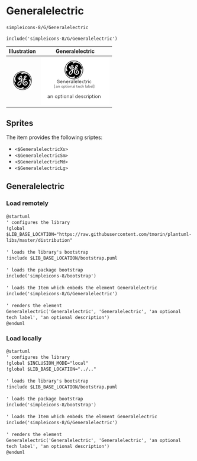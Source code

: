 # Generalelectric


```text
simpleicons-8/G/Generalelectric
```

```text
include('simpleicons-8/G/Generalelectric')
```



| Illustration | Generalelectric |
| :---: | :---: |
| ![illustration for Illustration](../../simpleicons-8/G/Generalelectric.png) | ![illustration for Generalelectric](../../simpleicons-8/G/Generalelectric.Local.png) |



## Sprites
The item provides the following sriptes:

- `<$GeneralelectricXs>`
- `<$GeneralelectricSm>`
- `<$GeneralelectricMd>`
- `<$GeneralelectricLg>`





## Generalelectric

### Load remotely
```plantuml
@startuml
' configures the library
!global $LIB_BASE_LOCATION="https://raw.githubusercontent.com/tmorin/plantuml-libs/master/distribution"

' loads the library's bootstrap
!include $LIB_BASE_LOCATION/bootstrap.puml

' loads the package bootstrap
include('simpleicons-8/bootstrap')

' loads the Item which embeds the element Generalelectric
include('simpleicons-8/G/Generalelectric')

' renders the element
Generalelectric('Generalelectric', 'Generalelectric', 'an optional tech label', 'an optional description')
@enduml
```

### Load locally
```plantuml
@startuml
' configures the library
!global $INCLUSION_MODE="local"
!global $LIB_BASE_LOCATION="../.."

' loads the library's bootstrap
!include $LIB_BASE_LOCATION/bootstrap.puml

' loads the package bootstrap
include('simpleicons-8/bootstrap')

' loads the Item which embeds the element Generalelectric
include('simpleicons-8/G/Generalelectric')

' renders the element
Generalelectric('Generalelectric', 'Generalelectric', 'an optional tech label', 'an optional description')
@enduml
```

